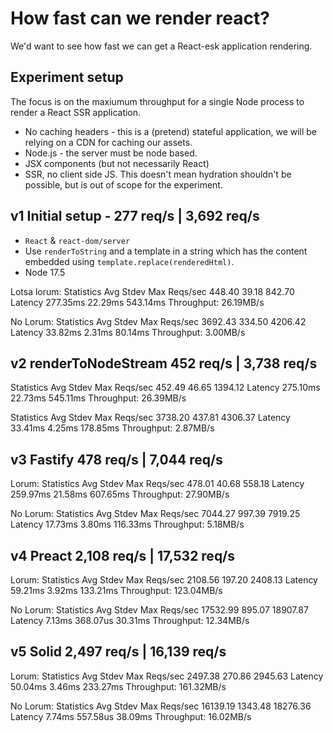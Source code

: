 # How fast can we render react?

We'd want to see how fast we can get a React-esk application rendering.

## Experiment setup

The focus is on the maxiumum throughput for a single Node process to render a React SSR application.

- No caching headers - this is a (pretend) stateful application, we will be relying on a CDN for caching our assets.
- Node.js - the server must be node based.
- JSX components (but not necessarily React)
- SSR, no client side JS. This doesn't mean hydration shouldn't be possible, but is out of scope for the experiment.

## v1 Initial setup - 277 req/s | 3,692 req/s

- `React` & `react-dom/server`
- Use `renderToString` and a template in a string which has the content embedded using `template.replace(renderedHtml)`.
- Node 17.5

Lotsa lorum:
Statistics        Avg      Stdev        Max
  Reqs/sec       448.40      39.18     842.70
  Latency      277.35ms    22.29ms   543.14ms
Throughput:    26.19MB/s

No Lorum:
Statistics        Avg      Stdev        Max
  Reqs/sec      3692.43     334.50    4206.42
  Latency       33.82ms     2.31ms    80.14ms
Throughput:     3.00MB/s

## v2 renderToNodeStream 452 req/s | 3,738 req/s

Statistics        Avg      Stdev        Max
  Reqs/sec       452.49      46.65    1394.12
  Latency      275.10ms    22.73ms   545.11ms
Throughput:    26.39MB/s

Statistics        Avg      Stdev        Max
  Reqs/sec      3738.20     437.81    4306.37
  Latency       33.41ms     4.25ms   178.85ms
Throughput:     2.87MB/s

## v3 Fastify 478 req/s | 7,044 req/s

Lorum:
Statistics        Avg      Stdev        Max
  Reqs/sec       478.01      40.68     558.18
  Latency      259.97ms    21.58ms   607.65ms
Throughput:    27.90MB/s

No Lorum:
Statistics        Avg      Stdev        Max
  Reqs/sec      7044.27     997.39    7919.25
  Latency       17.73ms     3.80ms   116.33ms
Throughput:     5.18MB/s

## v4 Preact 2,108 req/s | 17,532 req/s

Lorum:
Statistics        Avg      Stdev        Max
  Reqs/sec      2108.56     197.20    2408.13
  Latency       59.21ms     3.92ms   133.21ms
Throughput:   123.04MB/s

No Lorum:
Statistics        Avg      Stdev        Max
  Reqs/sec     17532.99     895.07   18907.87
  Latency        7.13ms   368.07us    30.31ms
Throughput:    12.34MB/s

## v5 Solid 2,497 req/s | 16,139 req/s

Lorum:
Statistics        Avg      Stdev        Max
  Reqs/sec      2497.38     270.86    2945.63
  Latency       50.04ms     3.46ms   233.27ms
Throughput:   161.32MB/s

No Lorum:
Statistics        Avg      Stdev        Max
  Reqs/sec     16139.19    1343.48   18276.36
  Latency        7.74ms   557.58us    38.09ms
Throughput:    16.02MB/s
